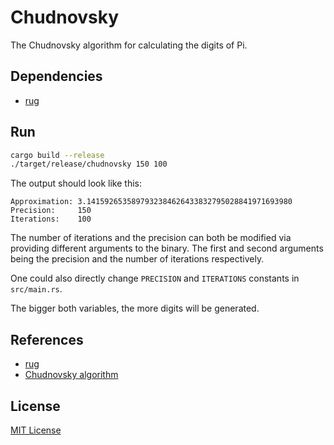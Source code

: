 # Chudnovsky

The Chudnovsky algorithm for calculating the digits of Pi.

## Dependencies

- [rug](https://docs.rs/rug/1.11.0/rug/index.html)

## Run

```sh
cargo build --release
./target/release/chudnovsky 150 100
```

The output should look like this:

```
Approximation: 3.1415926535897932384626433832795028841971693980
Precision:     150
Iterations:    100
```

The number of iterations and the precision can both be modified via providing
different arguments to the binary. The first and second arguments being the
precision and the number of iterations respectively.

One could also directly change `PRECISION` and `ITERATIONS` constants in
`src/main.rs`.

The bigger both variables, the more digits will be generated.

## References

- [rug](https://docs.rs/rug/1.11.0/rug/index.html)
- [Chudnovsky algorithm](https://en.wikipedia.org/wiki/Chudnovsky_algorithm)

## License

[MIT License](LICENSE)
